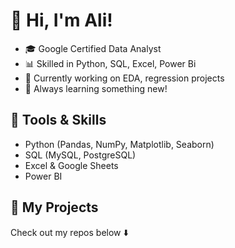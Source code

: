 # 👋 Hi, I'm Ali!
- 🎓 Google Certified Data Analyst
- 📊 Skilled in Python, SQL, Excel, Power Bi
- 💼 Currently working on EDA, regression projects
- 🧠 Always learning something new!

## 🧰 Tools & Skills
- Python (Pandas, NumPy, Matplotlib, Seaborn)
- SQL (MySQL, PostgreSQL)
- Excel & Google Sheets
- Power BI

## 📂 My Projects
Check out my repos below ⬇️
